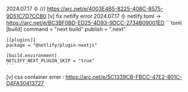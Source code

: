 2024.07.17 수 /// https://arc.net/e/4003E4B5-8225-408C-8575-9D51C7D7CCB0
[v] fix netlify error 2024.07.17 수
netlify.toml → https://arc.net/e/BC3BF0BD-ED25-4D93-9DCC-2734B09001ED
	```toml
	[build]
  	command = "next build"
  	publish = ".next"

	[[plugins]]
  	package = "@netlify/plugin-nextjs"

	[build.environment]
  	NETLIFY_NEXT_PLUGIN_SKIP = "true"
	```
[v] css container errer : https://arc.net/e/5C1339CB-FBCC-47E2-801C-D4FA30413727